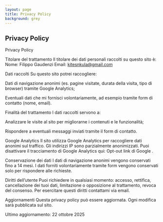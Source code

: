 ```yaml
---
layout: page
title: Privacy Policy
background: grey
---
```


<div class="col-lg-12 text-center">
	<h2 class="section-heading text-uppercase">Privacy Policy</h2>
</div>



Privacy Policy

Titolare del trattamento
Il titolare dei dati personali raccolti su questo sito è:
Nome: Filippo Gaudenzi
Email: kitesnkula@gmail.com

Dati raccolti
Su questo sito potrei raccogliere:

Dati di navigazione anonimi (es. pagine visitate, durata della visita, tipo di browser) tramite Google Analytics;

Eventuali dati che mi fornisci volontariamente, ad esempio tramite form di contatto (nome, email).

Finalità del trattamento
I dati raccolti servono a:

Analizzare le visite al sito per migliorarne i contenuti e le funzionalità;

Rispondere a eventuali messaggi inviati tramite il form di contatto.

Google Analytics
Il sito utilizza Google Analytics per raccogliere dati anonimi sul traffico. Gli indirizzi IP sono parzialmente anonimizzati. Puoi disattivare il tracciamento di Google Analytics qui: Opt-out link di Google
.

Conservazione dei dati
I dati di navigazione anonimi vengono conservati fino a 14 mesi. I dati forniti volontariamente tramite form vengono conservati solo per rispondere alle richieste.

Diritti dell’utente
Puoi richiedere in qualsiasi momento: accesso, rettifica, cancellazione dei tuoi dati, limitazione o opposizione al trattamento, revoca del consenso.
Per esercitare questi diritti contattami via email.

Aggiornamenti
Questa privacy policy può essere aggiornata. Ogni modifica sarà pubblicata sul sito.

Ultimo aggiornamento: 22 ottobre 2025
